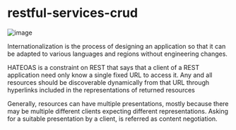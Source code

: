 # restful-services-crud

![image](https://user-images.githubusercontent.com/52471507/128646564-74a723c8-3274-4d30-b766-320be58fdf9c.png)



Internationalization is the process of designing an application so that it can be adapted to various languages and regions without engineering changes.


HATEOAS is a constraint on REST that says that a client of a REST application 
need only know a single fixed URL to access it. Any and all resources should be discoverable 
dynamically from that URL through hyperlinks included in the representations of returned resources


Generally, resources can have multiple presentations, mostly because there may be multiple different clients expecting different representations. Asking for a suitable presentation by a client, is referred as content negotiation.
